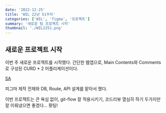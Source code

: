 ```yaml
---
date: '2022-12-25'
title: 'WIL 22년 51주차'
categories: ['WIL', 'figma', '프로젝트']
summary: '새로운 팀 프로젝트 시작'
thumbnail: './WIL2251.png'
---
```


## 새로운 프로젝트 시작

이번 주 새로운 프로젝트를 시작했다.
간단한 웹앱으로, Main Contents와 Comments로 구성된 CURD \* 2 어플리케이션이다.

[SA](https://www.notion.so/jeremy-kr/5a01d6017a9f41df80d1157ac39c999d)

피그마 제작 전체와 DB, Route, API 설계를 맡아서 했다.

이번 프로젝트는 큰 욕심 없이, git-flow 잘 적용시키기, 코드리뷰 열심히 하기 두가지만 잘 이뤄냈으면 좋겠다... 홧팅!
